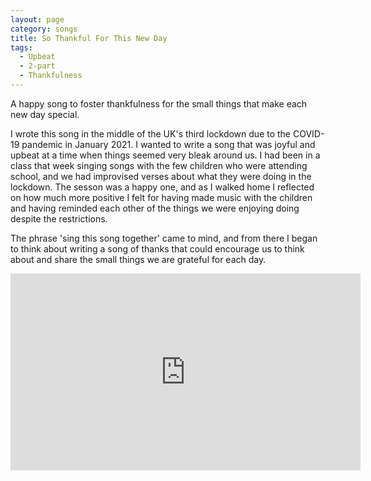 ```yaml
---
layout: page
category: songs
title: So Thankful For This New Day
tags:
  - Upbeat
  - 2-part
  - Thankfulness
---
```

A happy song to foster thankfulness for the small things that make each new day special.

I wrote this song in the middle of the UK's third lockdown due to the COVID-19 pandemic in January 2021. I wanted to write a song that was joyful and upbeat at a time when things seemed very bleak around us. I had been in a class that week singing songs with the few children who were attending school, and we had improvised verses about what they were doing in the lockdown. The sesson was a happy one, and as I walked home I reflected on how much more positive I felt for having made music with the children and having reminded each other of the things we were enjoying doing despite the restrictions.

The phrase 'sing this song together' came to mind, and from there I began to think about writing a song of thanks that could encourage us to think about and share the small things we are grateful for each day. 

<iframe width="560" height="315" src="https://www.youtube.com/embed/Sp1FtQFvc78" frameborder="0" allow="accelerometer; autoplay; clipboard-write; encrypted-media; gyroscope; picture-in-picture" allowfullscreen></iframe>
&nbsp;

